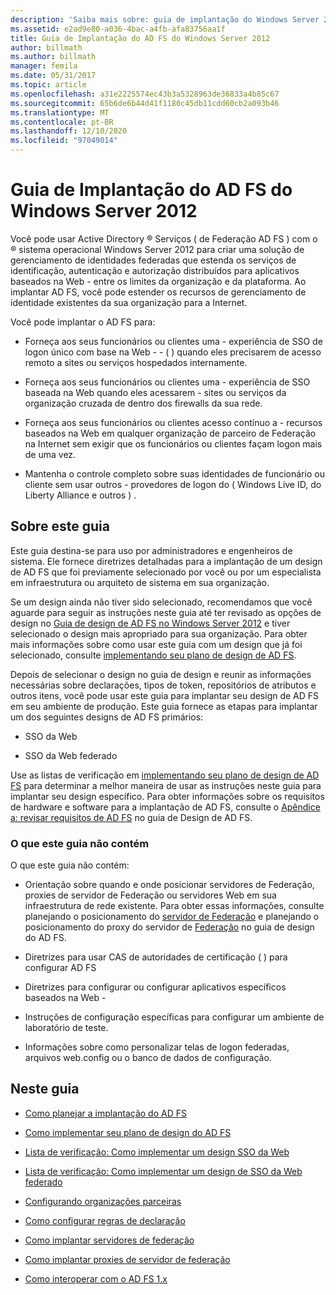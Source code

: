 ```yaml
---
description: 'Saiba mais sobre: guia de implantação do Windows Server 2012 AD FS'
ms.assetid: e2ad9e80-a036-4bac-a4fb-afa83756aa1f
title: Guia de Implantação do AD FS do Windows Server 2012
author: billmath
ms.author: billmath
manager: femila
ms.date: 05/31/2017
ms.topic: article
ms.openlocfilehash: a31e2225574ec43b3a5328963de36833a4b85c67
ms.sourcegitcommit: 65b6de6b44d41f1180c45db11cdd60cb2a093b46
ms.translationtype: MT
ms.contentlocale: pt-BR
ms.lasthandoff: 12/10/2020
ms.locfileid: "97049014"
---
```

# <a name="windows-server-2012-ad-fs-deployment-guide"></a>Guia de Implantação do AD FS do Windows Server 2012


Você pode usar Active Directory &reg; Serviços \( de Federação AD FS \) com o &reg; sistema operacional Windows Server 2012 para criar uma solução de gerenciamento de identidades federadas que estenda os serviços de identificação, autenticação e autorização distribuídos para aplicativos baseados na Web \- entre os limites da organização e da plataforma. Ao implantar AD FS, você pode estender os recursos de gerenciamento de identidade existentes da sua organização para a Internet.

Você pode implantar o AD FS para:

-   Forneça aos seus funcionários ou clientes uma \- experiência de SSO de logon único com base na Web \- \- \( \) quando eles precisarem de acesso remoto a sites ou serviços hospedados internamente.

-   Forneça aos seus funcionários ou clientes uma \- experiência de SSO baseada na Web quando eles acessarem \- sites ou serviços da organização cruzada de dentro dos firewalls da sua rede.

-   Forneça aos seus funcionários ou clientes acesso contínuo a \- recursos baseados na Web em qualquer organização de parceiro de Federação na Internet sem exigir que os funcionários ou clientes façam logon mais de uma vez.

-   Mantenha o controle completo sobre suas identidades de funcionário ou cliente sem usar outros \- provedores de logon do \( Windows Live ID, do Liberty Alliance e outros \) .

## <a name="about-this-guide"></a>Sobre este guia
Este guia destina-se para uso por administradores e engenheiros de sistema. Ele fornece diretrizes detalhadas para a implantação de um design de AD FS que foi previamente selecionado por você ou por um especialista em infraestrutura ou arquiteto de sistema em sua organização.

Se um design ainda não tiver sido selecionado, recomendamos que você aguarde para seguir as instruções neste guia até ter revisado as opções de design no [Guia de design de AD FS no Windows Server 2012](../design/ad-fs-design-guide-in-windows-server-2012.md) e tiver selecionado o design mais apropriado para sua organização. Para obter mais informações sobre como usar este guia com um design que já foi selecionado, consulte [implementando seu plano de design de AD FS](Implementing-Your-AD-FS-Design-Plan.md).

Depois de selecionar o design no guia de design e reunir as informações necessárias sobre declarações, tipos de token, repositórios de atributos e outros itens, você pode usar este guia para implantar seu design de AD FS em seu ambiente de produção. Este guia fornece as etapas para implantar um dos seguintes designs de AD FS primários:

-   SSO da Web

-   SSO da Web federado

Use as listas de verificação em [implementando seu plano de design de AD FS](Implementing-Your-AD-FS-Design-Plan.md) para determinar a melhor maneira de usar as instruções neste guia para implantar seu design específico. Para obter informações sobre os requisitos de hardware e software para a implantação de AD FS, consulte o [Apêndice a: revisar requisitos de AD FS](/previous-versions/windows/it-pro/windows-server-2012-R2-and-2012/ff678034(v=ws.11)) no guia de Design de AD FS.

### <a name="what-this-guide-does-not-provide"></a>O que este guia não contém
O que este guia não contém:

-   Orientação sobre quando e onde posicionar servidores de Federação, proxies de servidor de Federação ou servidores Web em sua infraestrutura de rede existente. Para obter essas informações, consulte planejando o posicionamento do [servidor de Federação](../design/planning-federation-server-placement.md) e planejando o posicionamento do proxy do servidor de [Federação](../design/planning-federation-server-proxy-placement.md) no guia de design do AD FS.

-   Diretrizes para usar CAS de autoridades de certificação \( \) para configurar AD FS

-   Diretrizes para configurar ou configurar aplicativos específicos baseados na Web \-

-   Instruções de configuração específicas para configurar um ambiente de laboratório de teste.

-   Informações sobre como personalizar telas de logon federadas, arquivos web.config ou o banco de dados de configuração.

## <a name="in-this-guide"></a>Neste guia

-   [Como planejar a implantação do AD FS](Planning-to-Deploy-AD-FS.md)

-   [Como implementar seu plano de design do AD FS](Implementing-Your-AD-FS-Design-Plan.md)

-   [Lista de verificação: Como implementar um design SSO da Web](Checklist--Implementing-a-Web-SSO-Design.md)

-   [Lista de verificação: Como implementar um design de SSO da Web federado](Checklist--Implementing-a-Federated-Web-SSO-Design.md)

-   [Configurando organizações parceiras](Configuring-Partner-Organizations.md)

-   [Como configurar regras de declaração](Configuring-Claim-Rules.md)

-   [Como implantar servidores de federação](Deploying-Federation-Servers.md)

-   [Como implantar proxies de servidor de federação](Deploying-Federation-Server-Proxies.md)

-   [Como interoperar com o AD FS 1.x](Interoperating-with-AD-FS-1.x.md)
